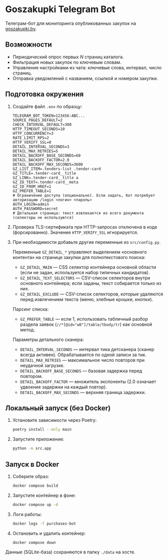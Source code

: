 # Goszakupki Telegram Bot

Телеграм-бот для мониторинга опубликованных закупок на [goszakupki.by](https://goszakupki.by/tenders/posted).

## Возможности

- Периодический опрос первых *N* страниц каталога.
- Фильтрация новых закупок по ключевым словам.
- Управление настройками из чата: ключевые слова, интервал, число страниц.
- Отправка уведомлений с названием, ссылкой и номером закупки.

## Подготовка окружения

1. Создайте файл `.env` по образцу:

   ```
   TELEGRAM_BOT_TOKEN=123456:ABC...
   SOURCE_PAGES_DEFAULT=2
   CHECK_INTERVAL_DEFAULT=300
   HTTP_TIMEOUT_SECONDS=10
   HTTP_CONCURRENCY=3
   RATE_LIMIT_RPS=2
   HTTP_VERIFY_SSL=0
   DETAIL_INTERVAL_SECONDS=3
   DETAIL_MAX_RETRIES=5
   DETAIL_BACKOFF_BASE_SECONDS=60
   DETAIL_BACKOFF_FACTOR=2.0
   DETAIL_BACKOFF_MAX_SECONDS=3600
   GZ_LIST_ITEM=.tenders-list .tender-card
   GZ_TITLE=.tender-card__title
   GZ_LINK=.tender-card__title a
   GZ_ID_TEXT=.tender-card__meta
   GZ_ID_FROM_HREF=1
   GZ_PREFER_TABLE=1
   # Ограничение доступа (опционально). Если задать, бот потребует авторизацию /login <логин> <пароль>
   AUTH_LOGIN=admin
   AUTH_PASSWORD=secret
   # Детальная страница: текст извлекается из всего документа (селекторы не используются)
   ```

2. Проверка TLS-сертификата при HTTP-запросах отключена в коде (форсированно). Значение `HTTP_VERIFY_SSL` игнорируется.

3. При необходимости добавьте другие переменные из `src/config.py`.
   
   Переменные `GZ_DETAIL_*` управляют выделением «основного контента» на странице закупки для полнотекстового поиска:
   - `GZ_DETAIL_MAIN` — CSS селектор контейнера основной области (если не задан, используется набор типичных кандидатов).
   - `GZ_DETAIL_TEXT_SELECTORS` — CSV-список селекторов внутри основного контейнера; если заданы, текст собирается только из них.
   - `GZ_DETAIL_EXCLUDE` — CSV-список селекторов, которые удаляются перед извлечением текста (меню, хлебные крошки, кнопки).
   
   Парсинг списка:
   - `GZ_PREFER_TABLE` — если 1, использовать табличный разбор раздела заявок (`//*[@id="w0"]/table/tbody/tr`) как основной метод.
   
   Параметры детального сканера:
   - `DETAIL_INTERVAL_SECONDS` — интервал тика детсканера (сканер всегда активен). Обрабатывается по одной записи за тик.
   - `DETAIL_MAX_RETRIES` — максимальное число повторов при неудачной загрузке.
   - `DETAIL_BACKOFF_BASE_SECONDS` — базовая задержка перед повтором.
   - `DETAIL_BACKOFF_FACTOR` — множитель экспоненты (2.0 означает удвоение задержки на каждый повтор).
   - `DETAIL_BACKOFF_MAX_SECONDS` — верхняя граница задержки.

## Локальный запуск (без Docker)

1. Установите зависимости через Poetry:

   ```bash
   poetry install --only main
   ```

2. Запустите приложение:

   ```bash
   python -m src.app
   ```

## Запуск в Docker

1. Соберите образ:

   ```bash
   docker compose build
   ```

2. Запустите контейнер в фоне:

   ```bash
   docker compose up -d
   ```

3. Логи работы:

   ```bash
   docker logs -f purchases-bot
   ```

4. Остановить и удалить контейнер:

   ```bash
   docker compose down
   ```

Данные (SQLite-база) сохраняются в папку `./data` на хосте.
